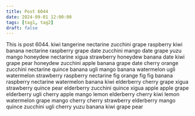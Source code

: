 ```yaml
---
title: Post 6044
date: 2024-09-01 12:00:00
tags: [tag1, tag2]
draft: false
---
```

This is post 6044.
kiwi
tangerine
nectarine
zucchini
grape
raspberry
kiwi
banana
nectarine
raspberry
grape
date
zucchini
mango
date
grape
yuzu
mango
honeydew
nectarine
xigua
strawberry
honeydew
banana
date
kiwi
grape
pear
honeydew
zucchini
apple
banana
grape
date
cherry
orange
zucchini
nectarine
quince
banana
ugli
mango
banana
watermelon
ugli
watermelon
strawberry
raspberry
nectarine
fig
orange
fig
fig
banana
raspberry
nectarine
watermelon
banana
kiwi
elderberry
cherry
grape
xigua
strawberry
quince
pear
elderberry
zucchini
quince
xigua
apple
apple
grape
elderberry
ugli
cherry
apple
mango
lemon
elderberry
cherry
kiwi
lemon
watermelon
grape
mango
cherry
cherry
strawberry
elderberry
mango
quince
zucchini
ugli
cherry
yuzu
banana
kiwi
grape
pear
